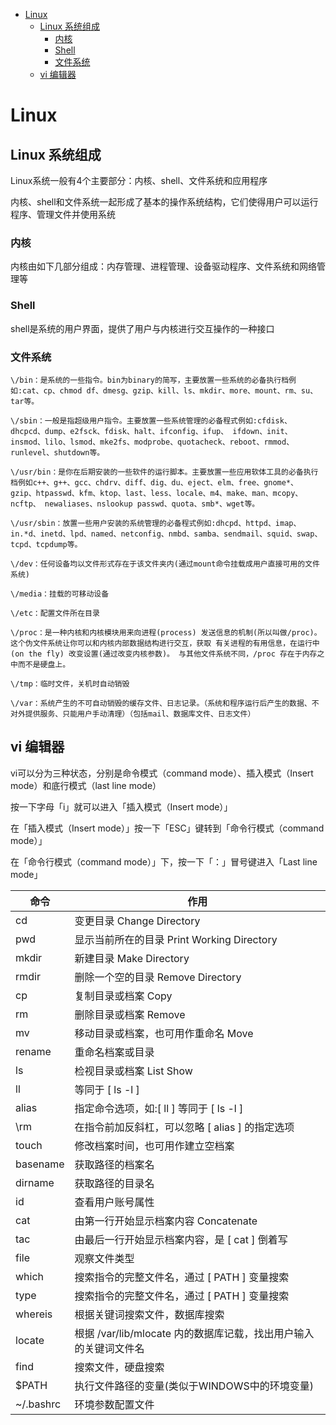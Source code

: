 - [Linux](#linux)
  - [Linux 系统组成](#linux-系统组成)
    - [内核](#内核)
    - [Shell](#shell)
    - [文件系统](#文件系统)
  - [vi 编辑器](#vi-编辑器)

# Linux 

## Linux 系统组成

Linux系统一般有4个主要部分：内核、shell、文件系统和应用程序

内核、shell和文件系统一起形成了基本的操作系统结构，它们使得用户可以运行程序、管理文件并使用系统

### 内核

内核由如下几部分组成：内存管理、进程管理、设备驱动程序、文件系统和网络管理等

### Shell
shell是系统的用户界面，提供了用户与内核进行交互操作的一种接口

### 文件系统

    \/bin：是系统的一些指令。bin为binary的简写，主要放置一些系统的必备执行档例如:cat、cp、chmod df、dmesg、gzip、kill、ls、mkdir、more、mount、rm、su、tar等。

    \/sbin：一般是指超级用户指令。主要放置一些系统管理的必备程式例如:cfdisk、dhcpcd、dump、e2fsck、fdisk、halt、ifconfig、ifup、 ifdown、init、insmod、lilo、lsmod、mke2fs、modprobe、quotacheck、reboot、rmmod、 runlevel、shutdown等。
	
    \/usr/bin：是你在后期安装的一些软件的运行脚本。主要放置一些应用软体工具的必备执行档例如c++、g++、gcc、chdrv、diff、dig、du、eject、elm、free、gnome*、 gzip、htpasswd、kfm、ktop、last、less、locale、m4、make、man、mcopy、ncftp、 newaliases、nslookup passwd、quota、smb*、wget等。
	
    \/usr/sbin：放置一些用户安装的系统管理的必备程式例如:dhcpd、httpd、imap、in.*d、inetd、lpd、named、netconfig、nmbd、samba、sendmail、squid、swap、tcpd、tcpdump等。

    \/dev：任何设备均以文件形式存在于该文件夹内(通过mount命令挂载成用户直接可用的文件系统)
	
    \/media：挂载的可移动设备
	
    \/etc：配置文件所在目录
	
    \/proc：是一种内核和内核模块用来向进程(process) 发送信息的机制(所以叫做/proc)。这个伪文件系统让你可以和内核内部数据结构进行交互，获取 有关进程的有用信息，在运行中(on the fly) 改变设置(通过改变内核参数)。 与其他文件系统不同，/proc 存在于内存之中而不是硬盘上。
	
    \/tmp：临时文件，关机时自动销毁

    \/var：系统产生的不可自动销毁的缓存文件、日志记录。（系统和程序运行后产生的数据、不对外提供服务、只能用户手动清理）（包括mail、数据库文件、日志文件）
	
## vi 编辑器

vi可以分为三种状态，分别是命令模式（command mode）、插入模式（Insert mode）和底行模式（last line mode）

按一下字母「i」就可以进入「插入模式（Insert mode）」

在「插入模式（Insert mode）」按一下「ESC」键转到「命令行模式（command mode）」

在「命令行模式（command mode）」下，按一下「：」冒号键进入「Last line mode」

命令|作用
-|-
cd|变更目录 Change Directory
pwd|显示当前所在的目录 Print Working Directory
mkdir|新建目录 Make Directory
rmdir|删除一个空的目录 Remove Directory
cp|复制目录或档案 Copy
rm|删除目录或档案 Remove
mv|移动目录或档案，也可用作重命名 Move
rename|重命名档案或目录
ls|检视目录或档案 List Show
ll|等同于 [ ls -l ]
alias|指定命令选项，如:[ ll ] 等同于 [ ls -l ]
\rm|在指令前加反斜杠，可以忽略 [ alias ] 的指定选项
touch|修改档案时间，也可用作建立空档案
basename|获取路径的档案名
dirname|获取路径的目录名
id|查看用户账号属性
cat|由第一行开始显示档案内容 Concatenate
tac|由最后一行开始显示档案内容，是 [ cat ] 倒着写
file|观察文件类型
which|搜索指令的完整文件名，通过 [ PATH ] 变量搜索 
type|搜索指令的完整文件名，通过 [ PATH ] 变量搜索
whereis|根据关键词搜索文件，数据库搜索
locate|根据 /var/lib/mlocate 内的数据库记载，找出用户输入的关键词文件名
find|搜索文件，硬盘搜索
$PATH|执行文件路径的变量(类似于WINDOWS中的环境变量)
~/.bashrc|环境参数配置文件